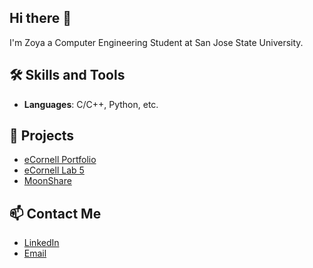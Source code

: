 ## Hi there 👋
I'm Zoya a Computer Engineering Student at San Jose State University.

## 🛠️ Skills and Tools
- **Languages**: C/C++, Python, etc.

## 🚀 Projects
- [eCornell Portfolio](https://github.com/ZoyaS/my-eCornell-Portfolio)
- [eCornell Lab 5](https://github.com/ZoyaS/Lab_5_1)
- [MoonShare](https://github.com/yourusername/project2)
  
## 📫 Contact Me
- [LinkedIn](https://www.linkedin.com/in/zoya-shamak/)
- [Email](mailto:zoyashamak@gmail.com)

<!--
**ZoyaS/ZoyaS** is a ✨ _special_ ✨ repository because its `README.md` (this file) appears on your GitHub profile.
Here are some ideas to get you started:

- 🔭 I’m currently working on ...
- 🌱 I’m currently learning ...
- 👯 I’m looking to collaborate on ...
- 🤔 I’m looking for help with ...
- 💬 Ask me about ...
- 📫 How to reach me: ...
- 😄 Pronouns: ...
- ⚡ Fun fact: ...
-->
